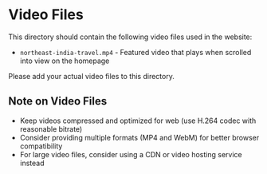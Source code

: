 # Video Files

This directory should contain the following video files used in the website:

- `northeast-india-travel.mp4` - Featured video that plays when scrolled into view on the homepage

Please add your actual video files to this directory.

## Note on Video Files

- Keep videos compressed and optimized for web (use H.264 codec with reasonable bitrate)
- Consider providing multiple formats (MP4 and WebM) for better browser compatibility
- For large video files, consider using a CDN or video hosting service instead